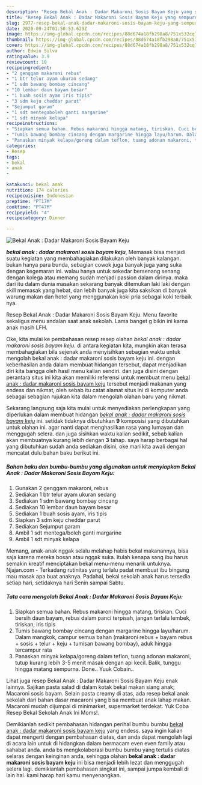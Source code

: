 ```yaml
---
description: "Resep Bekal Anak : Dadar Makaroni Sosis Bayam Keju yang sempurna"
title: "Resep Bekal Anak : Dadar Makaroni Sosis Bayam Keju yang sempurna"
slug: 2977-resep-bekal-anak-dadar-makaroni-sosis-bayam-keju-yang-sempurna
date: 2020-09-24T01:50:53.629Z
image: https://img-global.cpcdn.com/recipes/88d674a18fb298a8/751x532cq70/bekal-anak-dadar-makaroni-sosis-bayam-keju-foto-resep-utama.jpg
thumbnail: https://img-global.cpcdn.com/recipes/88d674a18fb298a8/751x532cq70/bekal-anak-dadar-makaroni-sosis-bayam-keju-foto-resep-utama.jpg
cover: https://img-global.cpcdn.com/recipes/88d674a18fb298a8/751x532cq70/bekal-anak-dadar-makaroni-sosis-bayam-keju-foto-resep-utama.jpg
author: Edwin Silva
ratingvalue: 3.9
reviewcount: 10
recipeingredient:
- "2 genggam makaroni rebus"
- "1 btr telur ayam ukuran sedang"
- "1 sdm bawang bombay cincang"
- "10 lembar daun bayam besar"
- "1 buah sosis ayam iris tipis"
- "3 sdm keju cheddar parut"
- "Sejumput garam"
- "1 sdt mentegaboleh ganti margarine"
- "1 sdt minyak kelapa"
recipeinstructions:
- "Siapkan semua bahan. Rebus makaroni hingga matang, tiriskan. Cuci bersih daun bayam, rebus dalam panci terpisah, jangan terlalu lembek, tiriskan, iris tipis"
- "Tumis bawang bombay cincang dengan margarine hingga layu/harum. Dalam mangkok, campur semua bahan (makaroni rebus + bayam rebus + sosis + telur + keju + tumisan bawang bombay), aduk hingga tercampur rata"
- "Panaskan minyak kelapa/goreng dalam teflon, tuang adonan makaroni, tutup kurang lebih 3-5 menit masak dengan api kecil. Balik, tunggu hingga matang sempurna. Done.. Yuuk Cobain.."
categories:
- Resep
tags:
- bekal
- anak
- 

katakunci: bekal anak  
nutrition: 174 calories
recipecuisine: Indonesian
preptime: "PT17M"
cooktime: "PT47M"
recipeyield: "4"
recipecategory: Dinner

---
```



![Bekal Anak : Dadar Makaroni Sosis Bayam Keju](https://img-global.cpcdn.com/recipes/88d674a18fb298a8/751x532cq70/bekal-anak-dadar-makaroni-sosis-bayam-keju-foto-resep-utama.jpg)

<b><i>bekal anak : dadar makaroni sosis bayam keju</i></b>, Memasak bisa menjadi suatu kegiatan yang membahagiakan dilakukan oleh banyak kalangan. bukan hanya para bunda, sebagian cowok juga banyak juga yang suka dengan kegemaran ini. walau hanya untuk sekedar bersenang senang dengan kolega atau memang sudah menjadi passion dalam dirinya. maka dari itu dalam dunia masakan sekarang banyak ditemukan laki laki dengan skill memasak yang hebat, dan lebih banyak juga kita saksikan di banyak warung makan dan hotel yang menggunakan koki pria sebagai koki terbaik nya.

Resep Bekal Anak : Dadar Makaroni Sosis Bayam Keju. Menu favorite sekaligus menu andalan saat anak sekolah. Lama banget g bikin ini karna anak masih LFH.

Oke, kita mulai ke pembahasan resep resep olahan <i>bekal anak : dadar makaroni sosis bayam keju</i>. di antara kegiatan kita, mungkin akan terasa membahagiakan bila sejenak anda menyisihkan sebagian waktu untuk mengolah bekal anak : dadar makaroni sosis bayam keju ini. dengan keberhasilan anda dalam membuat hidangan tersebut, dapat menjadikan diri kita bangga oleh hasil menu kalian sendiri. dan juga disini dengan perantara situs ini kita akan memiliki referensi untuk membuat menu <u>bekal anak : dadar makaroni sosis bayam keju</u> tersebut menjadi makanan yang endess dan nikmat, oleh sebab itu catat alamat situs ini di komputer anda sebagai sebagian rujukan kita dalam mengolah olahan baru yang nikmat.


Sekarang langsung saja kita mulai untuk menyediakan perlengkapan yang diperlukan dalam membuat hidangan <u><i>bekal anak : dadar makaroni sosis bayam keju</i></u> ini. setidak tidaknya dibutuhkan <b>9</b> komposisi yang dibutuhkan untuk olahan ini. agar nanti dapat menghasilkan rasa yang lumayan dan menggugah selera. dan juga sisihkan waktu kalian sedikit, sebab kalian akan membuatnya kurang lebih dengan <b>3</b> tahap. saya harap berbagai hal yang dibutuhkan sudah anda sediakan disini, oke mari kita awali dengan mencatat dulu bahan baku berikut ini.

<!--inarticleads1-->

##### Bahan baku dan bumbu-bumbu yang digunakan untuk menyiapkan Bekal Anak : Dadar Makaroni Sosis Bayam Keju:

1. Gunakan 2 genggam makaroni, rebus
1. Sediakan 1 btr telur ayam ukuran sedang
1. Sediakan 1 sdm bawang bombay cincang
1. Sediakan 10 lembar daun bayam besar
1. Sediakan 1 buah sosis ayam, iris tipis
1. Siapkan 3 sdm keju cheddar parut
1. Sediakan Sejumput garam
1. Ambil 1 sdt mentega/boleh ganti margarine
1. Ambil 1 sdt minyak kelapa


Memang, anak-anak nggak selalu melahap habis bekal makanannya, bisa saja karena mereka bosan atau nggak suka. Itulah kenapa sang ibu harus semakin kreatif menciptakan bekal menu-menu menarik untuknya. Njajan.com - Terkadang rutinitas yang terlalu padat membuat ibu bingung mau masak apa buat anaknya. Padahal, bekal sekolah anak harus tersedia setiap hari, setidaknya hari Senin sampai Sabtu. 

<!--inarticleads2-->

##### Tata cara mengolah Bekal Anak : Dadar Makaroni Sosis Bayam Keju:

1. Siapkan semua bahan. Rebus makaroni hingga matang, tiriskan. Cuci bersih daun bayam, rebus dalam panci terpisah, jangan terlalu lembek, tiriskan, iris tipis
1. Tumis bawang bombay cincang dengan margarine hingga layu/harum. Dalam mangkok, campur semua bahan (makaroni rebus + bayam rebus + sosis + telur + keju + tumisan bawang bombay), aduk hingga tercampur rata
1. Panaskan minyak kelapa/goreng dalam teflon, tuang adonan makaroni, tutup kurang lebih 3-5 menit masak dengan api kecil. Balik, tunggu hingga matang sempurna. Done.. Yuuk Cobain..


Lihat juga resep Bekal Anak : Dadar Makaroni Sosis Bayam Keju enak lainnya. Sajikan pasta salad di dalam kotak bekal makan siang anak; Macaroni sosis bayam. Selain pasta creamy di atas, ada resep bekal anak sekolah dari bahan dasar macaroni yang bisa membuat anak lahap makan. Macaroni mudah dijumpai di minimarket, supermarket terdekat. Yuk Coba Resep Bekal Sekolah Anak Ini Moms!. 

Demikianlah sedikit pembahasan hidangan perihal bumbu bumbu <u>bekal anak : dadar makaroni sosis bayam keju</u> yang endess. saya ingin kalian dapat mengerti dengan pembahasan diatas, dan anda dapat mengolah lagi di acara lain untuk di hidangkan dalam bermacam even even family atau sahabat anda. anda bs mengkolaborasi bumbu bumbu yang tertulis diatas selaras dengan keinginan anda, sehingga olahan <b>bekal anak : dadar makaroni sosis bayam keju</b> ini bisa menjadi lebih lezat dan menggugah selera lagi. demikianlah pembahasan singkat ini, sampai jumpa kembali di lain hal. kami harap hari kamu menyenangkan.
